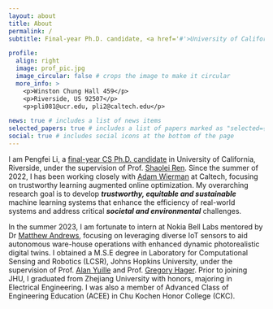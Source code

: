 ```yaml
---
layout: about
title: About
permalink: /
subtitle: Final-year Ph.D. candidate, <a href='#'>University of California, Riverside</a>

profile:
  align: right
  image: prof_pic.jpg
  image_circular: false # crops the image to make it circular
  more_info: >
    <p>Winston Chung Hall 459</p>
    <p>Riverside, US 92507</p>
    <p>pli081@ucr.edu, pli2@caltech.edu</p>

news: true # includes a list of news items
selected_papers: true # includes a list of papers marked as "selected={true}"
social: true # includes social icons at the bottom of the page
---
```


I am Pengfei Li, a <a href='#'>final-year CS Ph.D. candidate</a> in University of California, Riverside, under the supervision of Prof. [Shaolei Ren](https://shaoleiren.github.io/). Since the summer of 2022,
I has been working closely with [Adam Wierman](https://adamwierman.com/) at Caltech, focusing on trustworthy learning augmented online optimization. My overarching research goal is to develop **_trustworthy, equitable and sustainable_** machine learning systems that enhance the efficiency of real-world systems and address critical **_societal and environmental_** challenges.

In the summer 2023, I am fortunate to intern at Nokia Bell Labs mentored by Dr [Matthew Andrews](https://www.bell-labs.com/about/researcher-profiles/matthewandrews/), focusing on leveraging diverse IoT sensors to aid autonomous ware-house operations with enhanced dynamic photorealistic digital twins. I obtained a M.S.E degree in Laboratory for Computational Sensing and Robotics (LCSR), Johns Hopkins University, under the supervision of Prof. [Alan Yuille](https://www.cs.jhu.edu/~ayuille/) and Prof. [Gregory Hager](https://www.cs.jhu.edu/hager/). Prior to joining JHU, I graduated from Zhejiang University with honors, majoring in Electrical Engineering. I was also a member of Advanced Class of Engineering Education (ACEE) in Chu Kochen Honor College (CKC).
